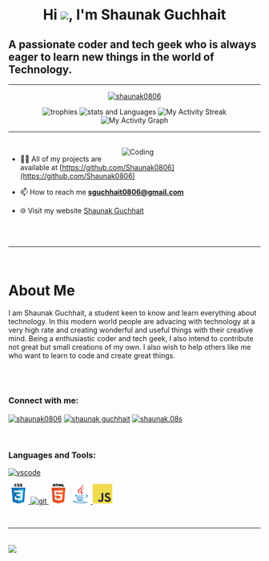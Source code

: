 <h1 align="center">Hi <img src="https://media.giphy.com/media/hvRJCLFzcasrR4ia7z/giphy.gif" width="28">, I'm Shaunak Guchhait</h1>

<h2 align="left">A passionate coder and tech geek who is always eager to learn new things in the world of Technology.</h2>
<hr>
<p align="center"> <a href="https://github-profile-trophy.vercel.app/?username=shaunak0806&theme=monokai"><img src="https://github-profile-trophy.vercel.app/?username=shaunak0806&theme=monokai" alt="shaunak0806" /></a> </p>

<p align="center">
<img alt="trophies" height=150 src="https://github-readme-stats.vercel.app/api?username=shaunak0806&count_private=true&include_all_commits=true&theme=radical&show_icons=true" />

<img alt="stats and Languages" height=150 src="https://github-readme-stats.vercel.app/api/top-langs/?username=shaunak0806&layout=compact&theme=radical&langs_count=10" /> 
<img alt="My Activity Streak" src="http://github-readme-streak-stats.herokuapp.com/?user=Shaunak0806&theme=onedark" /><br>
<img alt="My Activity Graph" src="https://activity-graph.herokuapp.com/graph?username=Shaunak0806&bg_color=1F222E&color=F8D866&line=F85D7F&point=FFFFFF&hide_border=true" />
</p>


</p>
<hr /><br />
<img  align="right"   width="55%" src="https://raw.githubusercontent.com/onimur/.github/master/.resources/git-header.svg" alt="Coding">


- 👨‍💻 All of my projects are available at [https://github.com/Shaunak0806](https://github.com/Shaunak0806)

- 📫 How to reach me **sguchhait0806@gmail.com**

- 🌐 Visit my website [Shaunak Guchhait](https://shaunak0806.github.io)

<br>
<br>
<hr><br>


<h1>About Me</h1>
<p>I am Shaunak Guchhait, a student keen to know and learn everything about technology. In this modern world people are advacing with technology at a very high rate and creating wonderful and useful things with their creative mind. Being a enthusiastic coder and tech geek, I also intend to contribute not great but small creations of my own. I also wish to help others like me who want to learn to code and create great things.</p>
<br>
<br>


<h3 align="left">Connect with me:</h3>
<p align="left">
<a href="https://twitter.com/shaunak0806" target="blank"><img align="center" src="https://raw.githubusercontent.com/rahuldkjain/github-profile-readme-generator/master/src/images/icons/Social/twitter.svg" alt="shaunak0806" height="30" width="40" /></a>
<a href="https://stackoverflow.com/users/16436769/shaunak-guchhait" target="blank"><img align="center" src="https://raw.githubusercontent.com/rahuldkjain/github-profile-readme-generator/master/src/images/icons/Social/stack-overflow.svg" alt="shaunak guchhait" height="30" width="40" /></a>
<a href="https://instagram.com/shaunak.08s" target="blank"><img align="center" src="https://raw.githubusercontent.com/rahuldkjain/github-profile-readme-generator/master/src/images/icons/Social/instagram.svg" alt="shaunak.08s" height="30" width="40"></a>

</p> 

<br>
<h3 align="left">Languages and Tools:</h3>
<a href="https://code.visualstudio.com"><img src="https://github.com/keikomori/icons-badges/blob/master/icons/VSCode/vscode.svg" alt="vscode" width="40" height="40"/>
<p align="left"> <a href="https://www.w3schools.com/css/" target="_blank"> <img src="https://raw.githubusercontent.com/devicons/devicon/master/icons/css3/css3-original-wordmark.svg" alt="css3" width="40" height="40"/> </a> <a href="https://git-scm.com/" target="_blank"> 
<img src="https://www.vectorlogo.zone/logos/git-scm/git-scm-icon.svg" alt="git" width="40" height="40"/> </a> <a href="https://www.w3.org/html/" target="_blank"> 
<img src="https://raw.githubusercontent.com/devicons/devicon/master/icons/html5/html5-original-wordmark.svg" alt="html5" width="40" height="40"/></a> 
<a href="https://www.java.com" target="_blank"> <img src="https://raw.githubusercontent.com/devicons/devicon/master/icons/java/java-original.svg" alt="java" width="40" height="40"/> </a> <a href="https://developer.mozilla.org/en-US/docs/Web/JavaScript" target="_blank"> <img src="https://raw.githubusercontent.com/devicons/devicon/master/icons/javascript/javascript-original.svg" alt="javascript" width="40" height="40"/></a>  
</p>

<br>

<hr>
<br>
    <img  align="center" src="https://img.shields.io/badge/THANKS%20FOR-VISITING%20❤%EF%B8%8F-informational?style=for-the-badge&logo=github"/>



